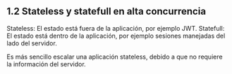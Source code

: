 ## 1.2 Stateless y statefull en alta concurrencia

Stateless: El estado está fuera de la aplicación, por ejemplo JWT.
Statefull: El estado está dentro de la aplicación, por ejemplo sesiones
manejadas del lado del servidor.

Es más sencillo escalar una aplicación stateless, debido a que no
requiere la información del servidor.

